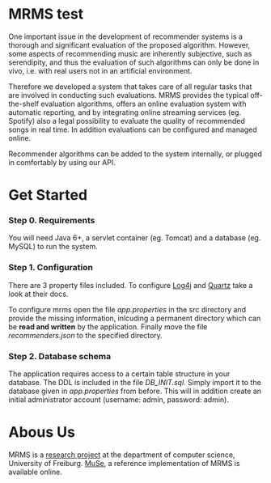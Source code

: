 # MRMS test

One important issue in the development of recommender systems is a thorough and significant evaluation of the proposed algorithm. However, some aspects of recommending music are inherently subjective, such as serendipity, and thus the evaluation of such algorithms can only be done in vivo, i.e. with real users not in an artificial environment.

Therefore we developed a system that takes care of all regular tasks that are involved in conducting such evaluations. MRMS provides the typical off-the-shelf evaluation algorithms, offers an online evaluation system with automatic reporting, and by integrating online streaming services (eg. Spotify) also a legal possibility to evaluate the quality of recommended songs in real time. In addition evaluations can be configured and managed online.

Recommender algorithms can be added to the system internally, or plugged in comfortably by using our API.

# Get Started
### Step 0. Requirements
   You will need Java 6+, a servlet container (eg. Tomcat) and a database (eg. MySQL) to run the system.
   
### Step 1. Configuration

   There are 3 property files included. To configure [Log4j](http://logging.apache.org/log4j/) and [Quartz](http://www.quartz-scheduler.org/documentation) take a look at their docs.
   
   To configure mrms open the file  _app.properties_ in the src directory and provide the missing information, inlcuding a permanent directory which can be **read and written** by the application. Finally move the file  _recommenders.json_ to the specified directory.

### Step 2. Database schema

   The application requires access to a certain table structure in your database. The DDL is included in the file _DB_INIT.sql_. Simply import it to the database given in _app.properties_ from before. This will in addition create an initial administrator account (username: admin, password: admin).
   
   
# Abous Us

MRMS is a [research project](http://dbis.informatik.uni-freiburg.de/forschung/projekte/MusicRecommender) at the department of computer science, University of Freiburg. [MuSe](https://muse.informatik.uni-freiburg.de), a reference implementation of MRMS is available online.

